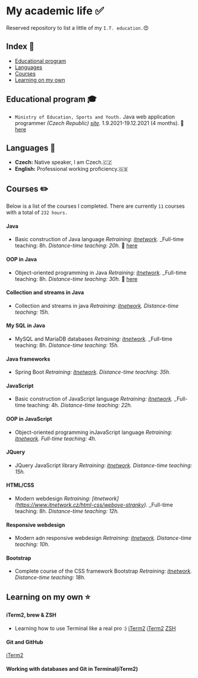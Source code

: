 # My academic life :white_check_mark:

Reserved repository to list a little of my `I.T. education.`:heart_eyes:

## Index :pushpin:
- [Educational program](#education)
- [Languages](#languages)
- [Courses](#courses)
- [Learning on my own](#learning)

## Educational program <a name="education"></a> :mortar_board:

- `Ministry of Education, Sports and Youth.` Java web application programmer _(Czech Republic) [site](https://www.itnetwork.cz)._ 1.9.2021-19.12.2021 (4 months). :paperclip: [here]()

## Languages <a name="language"></a> :round_pushpin:

- **Czech:** Native speaker, I am Czech.🇨🇿
- **English:** Professional working proficiency.🇬🇧

## Courses <a name="courses"></a> :pencil2:

Below is a list of the courses I completed. There are currently `11` courses with a total of `232 hours.`

#### Java

- Basic construction of Java language _Retraining: [itnetwork](hhttps://www.itnetwork.cz/java/zaklady)._ _Full-time teaching: 8h. _Distance-time teaching: 20h._ :paperclip: [here](https://www.itnetwork.cz/java/zaklady/tvuj-certifikat-e-learning-kurzu-zaklady-javy)

#### OOP in Java

- Object-oriented programming in Java _Retraining: [itnetwork](https://www.itnetwork.cz/java/oop)._ _Full-time teaching: 8h. _Distance-time teaching: 30h._ :paperclip: [here](https://www.itnetwork.cz/java/oop/tvuj-certifikat-e-learning-kurzu-oop-v-jave)

#### Collection and streams in Java

- Collection and streams in java _Retraining: [itnetwork](https://www.itnetwork.cz/java/kolekce-a-proudy)._ _Distance-time teaching: 15h._

#### My SQL in Java

- MySQL and MariaDB databases _Retraining: [itnetwork](https://www.itnetwork.cz/mysql/)._ _Full-time teaching: 8h. _Distance-time teaching: 15h._

#### Java frameworks

- Spring Boot _Retraining: [itnetwork](hhttps://www.itnetwork.cz/java/spring-boot)._ _Distance-time teaching: 35h._

#### JavaScript

- Basic construction of JavaScript language _Retraining: [itnetwork](https://www.itnetwork.cz/javascript/zaklady)._ _Full-time teaching: 4h. _Distance-time teaching: 22h._

#### OOP in JavaScript

- Object-oriented programming inJavaScript language _Retraining: [itnetwork](https://www.itnetwork.cz/javascript/oop)._ _Full-time teaching: 4h._

#### JQuery

- JQuery JavaScript library _Retraining: [itnetwork](https://www.itnetwork.cz/javascript/jquery-zaklady)._ _Distance-time teaching: 15h._

#### HTML/CSS

- Modern webdesign _Retraining: [itnetwork] (https://www.itnetwork.cz/html-css/webove-stranky)._ _Full-time teaching: 8h. _Distance-time teaching: 12h._

#### Responsive webdesign

- Modern adn responsive webdesign _Retraining: [itnetwork](https://www.itnetwork.cz/html-css/responzivni-webdesign)._ _Distance-time teaching: 10h._

#### Bootstrap

- Complete course of the CSS framework Bootstrap _Retraining: [itnetwork](https://www.itnetwork.cz/html-css/bootstrap/kurz)._ _Distance-time teaching: 18h._

## Learning on my own <a name="learning"></a> :star:

#### iTerm2, brew & ZSH

- Learning how to use Terminal like a real pro :)
[iTerm2](https://iterm2.com)
[iTerm2](hhttps://brew.sh)
[ZSH](https://ohmyz.sh)

#### Git and GitHub

[iTerm2](https://github.com)

#### Working with databases and Git in Terminal(iTerm2)

